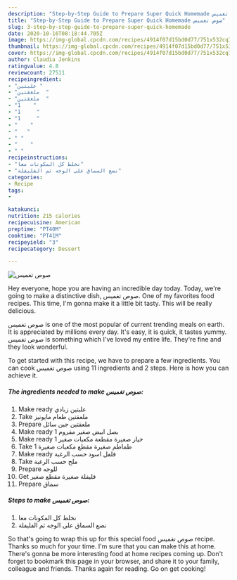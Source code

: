 ```yaml
---
description: "Step-by-Step Guide to Prepare Super Quick Homemade صوص تغميس"
title: "Step-by-Step Guide to Prepare Super Quick Homemade صوص تغميس"
slug: 3-step-by-step-guide-to-prepare-super-quick-homemade
date: 2020-10-16T08:18:44.705Z
image: https://img-global.cpcdn.com/recipes/4914f07d15bd0d77/751x532cq70/الصورة-الرئيسية-لوصفةصوص-تغميس.jpg
thumbnail: https://img-global.cpcdn.com/recipes/4914f07d15bd0d77/751x532cq70/الصورة-الرئيسية-لوصفةصوص-تغميس.jpg
cover: https://img-global.cpcdn.com/recipes/4914f07d15bd0d77/751x532cq70/الصورة-الرئيسية-لوصفةصوص-تغميس.jpg
author: Claudia Jenkins
ratingvalue: 4.8
reviewcount: 27511
recipeingredient:
- "علبتين "
- "ملعقتين  "
- "ملعقتين  "
- "1    "
- "1     "
- "1     "
- "    "
- "   "
- " "
- "    "
- " "
recipeinstructions:
- "نخلط كل المكونات معا"
- "نضع السماق على الوجه ثم الفليفلة"
categories:
- Recipe
tags:
- 

katakunci:  
nutrition: 215 calories
recipecuisine: American
preptime: "PT40M"
cooktime: "PT41M"
recipeyield: "3"
recipecategory: Dessert

---
```



![صوص تغميس](https://img-global.cpcdn.com/recipes/4914f07d15bd0d77/751x532cq70/الصورة-الرئيسية-لوصفةصوص-تغميس.jpg)

Hey everyone, hope you are having an incredible day today. Today, we're going to make a distinctive dish, صوص تغميس. One of my favorites food recipes. This time, I'm gonna make it a little bit tasty. This will be really delicious.



صوص تغميس is one of the most popular of current trending meals on earth. It is appreciated by millions every day. It's easy, it is quick, it tastes yummy. صوص تغميس is something which I've loved my entire life. They're fine and they look wonderful.


To get started with this recipe, we have to prepare a few ingredients. You can cook صوص تغميس using 11 ingredients and 2 steps. Here is how you can achieve it.

<!--inarticleads1-->

##### The ingredients needed to make صوص تغميس:

1. Make ready علبتين زبادي
1. Take ملعقتين طعام مايونيز
1. Prepare ملعقتين جبن سائل
1. Make ready 1 بصل ابيض صغير مفروم
1. Make ready 1 خيار صغيرة مقطعة مكعبات صغير
1. Take 1 طماطم صغيرة مقطع مكعبات صغيرة
1. Make ready  فلفل اسود حسب الرغبة
1. Take  ملح حسب الرغبة
1. Prepare  للوجه
1. Get  فليفلة صغيرة مقطع صغير
1. Prepare  سماق




<!--inarticleads2-->

##### Steps to make صوص تغميس:

1. نخلط كل المكونات معا
1. نضع السماق على الوجه ثم الفليفلة




So that's going to wrap this up for this special food صوص تغميس recipe. Thanks so much for your time. I'm sure that you can make this at home. There's gonna be more interesting food at home recipes coming up. Don't forget to bookmark this page in your browser, and share it to your family, colleague and friends. Thanks again for reading. Go on get cooking!
